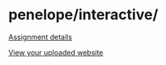 # penelope/interactive/

[Assignment details](/homework/interactive)

[View your uploaded website](https://mpaulweeks.github.io/cfc2018/students/penelope/interactive/)
